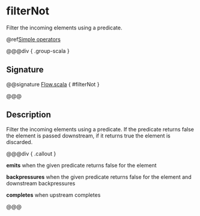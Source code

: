 # filterNot

Filter the incoming elements using a predicate.

@ref[Simple operators](../index.md#simple-operators)

@@@div { .group-scala }

## Signature

@@signature [Flow.scala]($akka$/akka-stream/src/main/scala/akka/stream/scaladsl/Flow.scala) { #filterNot }

@@@

## Description

Filter the incoming elements using a predicate. If the predicate returns false the element is passed downstream, if
it returns true the element is discarded.


@@@div { .callout }

**emits** when the given predicate returns false for the element

**backpressures** when the given predicate returns false for the element and downstream backpressures

**completes** when upstream completes

@@@

